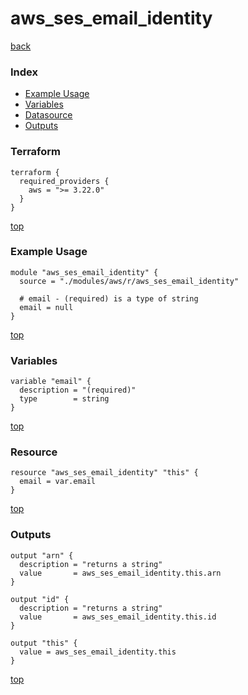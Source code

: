 # aws_ses_email_identity

[back](../aws.md)

### Index

- [Example Usage](#example-usage)
- [Variables](#variables)
- [Datasource](#datasource)
- [Outputs](#outputs)

### Terraform

```hcl
terraform {
  required_providers {
    aws = ">= 3.22.0"
  }
}
```

[top](#index)

### Example Usage

```hcl
module "aws_ses_email_identity" {
  source = "./modules/aws/r/aws_ses_email_identity"

  # email - (required) is a type of string
  email = null
}
```

[top](#index)

### Variables

```hcl
variable "email" {
  description = "(required)"
  type        = string
}
```

[top](#index)

### Resource

```hcl
resource "aws_ses_email_identity" "this" {
  email = var.email
}
```

[top](#index)

### Outputs

```hcl
output "arn" {
  description = "returns a string"
  value       = aws_ses_email_identity.this.arn
}

output "id" {
  description = "returns a string"
  value       = aws_ses_email_identity.this.id
}

output "this" {
  value = aws_ses_email_identity.this
}
```

[top](#index)